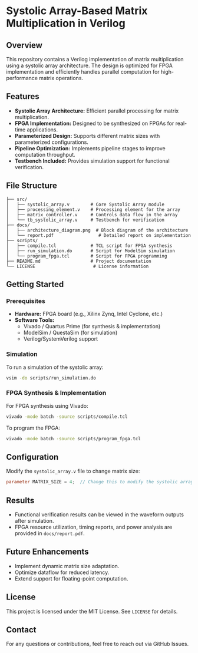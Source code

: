 # Systolic Array-Based Matrix Multiplication in Verilog

## Overview
This repository contains a Verilog implementation of matrix multiplication using a systolic array architecture. The design is optimized for FPGA implementation and efficiently handles parallel computation for high-performance matrix operations.

## Features
- **Systolic Array Architecture:** Efficient parallel processing for matrix multiplication.
- **FPGA Implementation:** Designed to be synthesized on FPGAs for real-time applications.
- **Parameterized Design:** Supports different matrix sizes with parameterized configurations.
- **Pipeline Optimization:** Implements pipeline stages to improve computation throughput.
- **Testbench Included:** Provides simulation support for functional verification.

## File Structure
```
├── src/
│   ├── systolic_array.v        # Core Systolic Array module
│   ├── processing_element.v    # Processing element for the array
│   ├── matrix_controller.v     # Controls data flow in the array
│   └── tb_systolic_array.v     # Testbench for verification
├── docs/
│   ├── architecture_diagram.png  # Block diagram of the architecture
│   └── report.pdf                 # Detailed report on implementation
├── scripts/
│   ├── compile.tcl             # TCL script for FPGA synthesis
│   ├── run_simulation.do       # Script for ModelSim simulation
│   └── program_fpga.tcl        # Script for FPGA programming
├── README.md                   # Project documentation
└── LICENSE                      # License information
```

## Getting Started
### Prerequisites
- **Hardware:** FPGA board (e.g., Xilinx Zynq, Intel Cyclone, etc.)
- **Software Tools:**
  - Vivado / Quartus Prime (for synthesis & implementation)
  - ModelSim / QuestaSim (for simulation)
  - Verilog/SystemVerilog support

### Simulation
To run a simulation of the systolic array:
```bash
vsim -do scripts/run_simulation.do
```

### FPGA Synthesis & Implementation
For FPGA synthesis using Vivado:
```bash
vivado -mode batch -source scripts/compile.tcl
```
To program the FPGA:
```bash
vivado -mode batch -source scripts/program_fpga.tcl
```

## Configuration
Modify the `systolic_array.v` file to change matrix size:
```verilog
parameter MATRIX_SIZE = 4;  // Change this to modify the systolic array size
```

## Results
- Functional verification results can be viewed in the waveform outputs after simulation.
- FPGA resource utilization, timing reports, and power analysis are provided in `docs/report.pdf`.

## Future Enhancements
- Implement dynamic matrix size adaptation.
- Optimize dataflow for reduced latency.
- Extend support for floating-point computation.

## License
This project is licensed under the MIT License. See `LICENSE` for details.

## Contact
For any questions or contributions, feel free to reach out via GitHub Issues.

